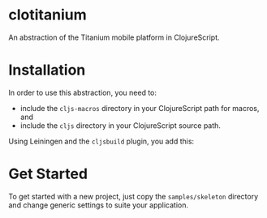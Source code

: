 clotitanium
===========

An abstraction of the Titanium mobile platform in ClojureScript.


# Installation

In order to use this abstraction, you need to:

* include the `cljs-macros` directory in your ClojureScript path for macros, and
* include the `cljs` directory in your ClojureScript source path.

Using Leiningen and the `cljsbuild` plugin, you add this:


# Get Started

To get started with a new project, just copy the `samples/skeleton` directory and change generic settings to suite your application.
